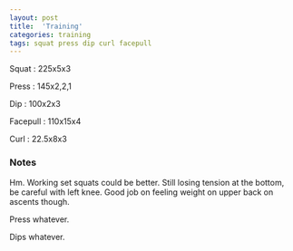 ```yaml
---
layout: post
title:  'Training'
categories: training
tags: squat press dip curl facepull
---
```


Squat       :   225x5x3

Press       :   145x2,2,1

Dip         :   100x2x3

Facepull    :   110x15x4

Curl        :   22.5x8x3

### Notes

Hm. Working set squats could be better. Still losing tension at the bottom, be careful
with left knee. Good job on feeling weight on upper back on ascents though.

Press whatever.

Dips whatever.
